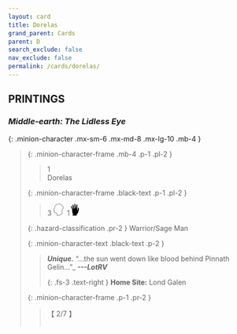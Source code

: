 ```yaml
---
layout: card
title: Dorelas
grand_parent: Cards
parent: D
search_exclude: false
nav_exclude: false
permalink: /cards/dorelas/
---
```


## PRINTINGS


### _Middle-earth: The Lidless Eye_

{: .minion-character .mx-sm-6 .mx-md-8 .mx-lg-10 .mb-4 }
> {: .minion-character-frame .mb-4 .p-1 .pl-2 }
> > <div class="hazard-mp">1</div>
> > <div class="card-name">Dorelas</div>
>
> {: .minion-character-frame .black-text .p-1 .pl-2 }
> > 3 ![](/assets/images/mind.svg)&ensp;1![](/assets/images/di.svg)
>
> {: .hazard-classification .pr-2 }
> Warrior/Sage Man
>
> {: .minion-character-text .black-text .p-2 }
> > _**Unique.**_   “...the sun went down like blood behind Pinnath Gelin...”_ ***---&#65279;LotRV***  
> > 
> > {: .fs-3 .text-right } 
> > **Home Site:** Lond Galen 
>
> {: .minion-character-frame .p-1 .pr-2 }
> > <div class="card-shield">【 2/7 】</div>
> > <div class="card-corruption-white">&nbsp;</div>
